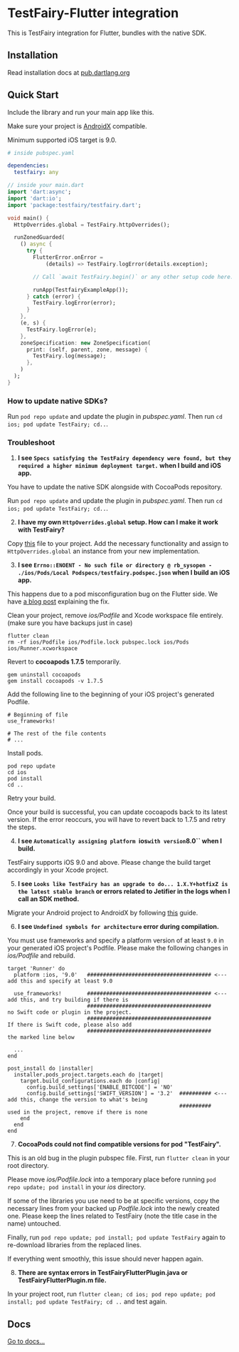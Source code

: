 # TestFairy-Flutter integration

This is TestFairy integration for Flutter, bundles with the native SDK. 

## Installation
Read installation docs at [pub.dartlang.org](https://pub.dartlang.org/packages/testfairy#-installing-tab-)

## Quick Start
Include the library and run your main app like this. 

Make sure your project is [AndroidX](https://flutter.dev/docs/development/androidx-migration) compatible. 

Minimum supported iOS target is 9.0.

```yaml
# inside pubspec.yaml

dependencies:
  testfairy: any
```

```dart
// inside your main.dart
import 'dart:async';
import 'dart:io';
import 'package:testfairy/testfairy.dart';

void main() {
  HttpOverrides.global = TestFairy.httpOverrides();

  runZonedGuarded(
    () async {
      try {
        FlutterError.onError =
            (details) => TestFairy.logError(details.exception);

        // Call `await TestFairy.begin()` or any other setup code here.

        runApp(TestfairyExampleApp());
      } catch (error) {
        TestFairy.logError(error);
      }
    },
    (e, s) {
      TestFairy.logError(e);
    },
    zoneSpecification: new ZoneSpecification(
      print: (self, parent, zone, message) {
        TestFairy.log(message);
      },
    )
  );
}
```

### How to update native SDKs?
Run `pod repo update` and update the plugin in *pubspec.yaml*. Then run `cd ios; pod update TestFairy; cd..`.

### Troubleshoot
1. **I see `Specs satisfying the TestFairy dependency were found, but they required a higher minimum deployment target.` when I build and iOS app.**

You have to update the native SDK alongside with CocoaPods repository.

Run `pod repo update` and update the plugin in *pubspec.yaml*. Then run `cd ios; pod update TestFairy; cd..`.

2. **I have my own `HttpOverrides.global` setup. How can I make it work with TestFairy?**

Copy [this](https://github.com/testfairy/testfairy-flutter/blob/master/lib/src/network_logging.dart) file to your project. Add the necessary functionality and assign to `HttpOverrides.global` an instance from your new implementation.

3. **I see `Errno::ENOENT - No such file or directory @ rb_sysopen - ./ios/Pods/Local Podspecs/testfairy.podspec.json` when I build an iOS app.**

This happens due to a pod misconfiguration bug on the Flutter side. We have [a blog post](https://blog.testfairy.com/errnoenoent-fix-for-flutter-ios/) explaining the fix.

Clean your project, remove *ios/Podfile* and Xcode workspace file entirely. (make sure you have backups just in case)
```
flutter clean
rm -rf ios/Podfile ios/Podfile.lock pubspec.lock ios/Pods ios/Runner.xcworkspace
```

Revert to **cocoapods 1.7.5** temporarily.
```
gem uninstall cocoapods
gem install cocoapods -v 1.7.5
```

Add the following line to the beginning of your iOS project's generated Podfile.
```
# Beginning of file
use_frameworks!

# The rest of the file contents
# ...
```

Install pods.
```
pod repo update
cd ios
pod install
cd ..
```

Retry your build.

Once your build is successful, you can update cocoapods back to its latest version. If the error reoccurs, you will have to revert back to 1.7.5 and retry the steps.

4. **I see `Automatically assigning platform `ios` with version `8.0`` when I build.**

TestFairy supports iOS 9.0 and above. Please change the build target accordingly in your Xcode project.

5. **I see `Looks like TestFairy has an upgrade to do... 1.X.Y+hotfixZ is the latest stable branch` or errors related to Jetifier in the logs when I call an SDK method.**

Migrate your Android project to AndroidX by following [this](https://flutter.dev/docs/development/androidx-migration) guide.

6. **I see `Undefined symbols for architecture` error during compilation.**

You must use frameworks and specify a platform version of at least `9.0` in your generated iOS project's Podfile. Please make the following changes in *ios/Podfile* and rebuild.
```
target 'Runner' do
  platform :ios, '9.0'   ####################################### <--- add this and specify at least 9.0

  use_frameworks!        ####################################### <--- add this, and try building if there is 
                         #######################################      no Swift code or plugin in the project.
                         #######################################      If there is Swift code, please also add 
                         #######################################      the marked line below

  ...
end

post_install do |installer|
  installer.pods_project.targets.each do |target|
    target.build_configurations.each do |config|
      config.build_settings['ENABLE_BITCODE'] = 'NO'
      config.build_settings['SWIFT_VERSION'] = '3.2'  ########## <--- add this, change the version to what's being
                                                      ##########      used in the project, remove if there is none
    end
  end
end
```

7. **CocoaPods could not find compatible versions for pod "TestFairy".**

This is an old bug in the plugin pubspec file. First, run `flutter clean` in your root directory. 

Please move *ios/Podfile.lock* into a temporary place before running `pod repo update; pod install` in your *ios* directory. 

If some of the libraries you use need to be at specific versions, copy the necessary lines from your backed up *Podfile.lock* into the newly created one. Please keep the lines related to TestFairy (note the title case in the name) untouched.

Finally, run `pod repo update; pod install; pod update TestFairy` again to re-download libraries from the replaced lines.

If everything went smoothly, this issue should never happen again.

8. **There are syntax errors in TestFairyFlutterPlugin.java or TestFairyFlutterPlugin.m file.**

In your project root, run `flutter clean; cd ios; pod repo update; pod install; pod update TestFairy; cd ..` and test again.

## Docs
[Go to docs...](https://pub.dartlang.org/documentation/testfairy/latest/)
